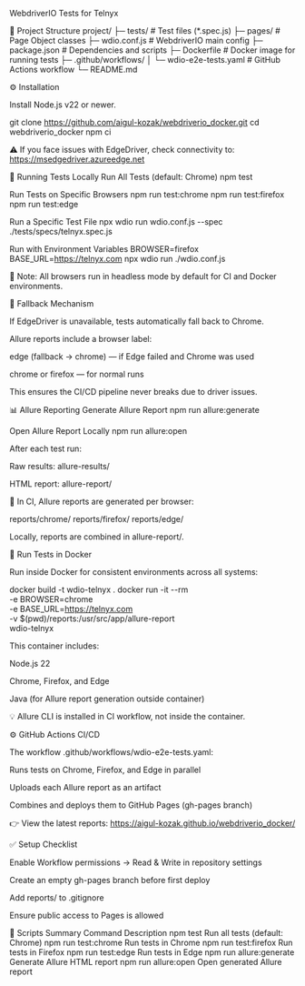 WebdriverIO Tests for Telnyx

📁 Project Structure
project/
├─ tests/ # Test files (\*.spec.js)
├─ pages/ # Page Object classes
├─ wdio.conf.js # WebdriverIO main config
├─ package.json # Dependencies and scripts
├─ Dockerfile # Docker image for running tests
├─ .github/workflows/
│ └─ wdio-e2e-tests.yaml # GitHub Actions workflow
└─ README.md

⚙️ Installation

Install Node.js v22 or newer.

git clone https://github.com/aigul-kozak/webdriverio_docker.git
cd webdriverio_docker
npm ci

⚠️ If you face issues with EdgeDriver, check connectivity to:
https://msedgedriver.azureedge.net

🚀 Running Tests Locally
Run All Tests (default: Chrome)
npm test

Run Tests on Specific Browsers
npm run test:chrome
npm run test:firefox
npm run test:edge

Run a Specific Test File
npx wdio run wdio.conf.js --spec ./tests/specs/telnyx.spec.js

Run with Environment Variables
BROWSER=firefox BASE_URL=https://telnyx.com npx wdio run ./wdio.conf.js

🧠 Note:
All browsers run in headless mode by default for CI and Docker environments.

🧭 Fallback Mechanism

If EdgeDriver is unavailable, tests automatically fall back to Chrome.

Allure reports include a browser label:

edge (fallback → chrome) — if Edge failed and Chrome was used

chrome or firefox — for normal runs

This ensures the CI/CD pipeline never breaks due to driver issues.

📊 Allure Reporting
Generate Allure Report
npm run allure:generate

Open Allure Report Locally
npm run allure:open

After each test run:

Raw results: allure-results/

HTML report: allure-report/

📁 In CI, Allure reports are generated per browser:

reports/chrome/
reports/firefox/
reports/edge/

Locally, reports are combined in allure-report/.

🐳 Run Tests in Docker

Run inside Docker for consistent environments across all systems:

docker build -t wdio-telnyx .
docker run -it --rm \
 -e BROWSER=chrome \
 -e BASE_URL=https://telnyx.com \
 -v $(pwd)/reports:/usr/src/app/allure-report \
 wdio-telnyx

This container includes:

Node.js 22

Chrome, Firefox, and Edge

Java (for Allure report generation outside container)

💡 Allure CLI is installed in CI workflow, not inside the container.

⚙️ GitHub Actions CI/CD

The workflow .github/workflows/wdio-e2e-tests.yaml:

Runs tests on Chrome, Firefox, and Edge in parallel

Uploads each Allure report as an artifact

Combines and deploys them to GitHub Pages (gh-pages branch)

👉 View the latest reports:
https://aigul-kozak.github.io/webdriverio_docker/

✅ Setup Checklist

Enable Workflow permissions → Read & Write in repository settings

Create an empty gh-pages branch before first deploy

Add reports/ to .gitignore

Ensure public access to Pages is allowed

🧩 Scripts Summary
Command Description
npm test Run all tests (default: Chrome)
npm run test:chrome Run tests in Chrome
npm run test:firefox Run tests in Firefox
npm run test:edge Run tests in Edge
npm run allure:generate Generate Allure HTML report
npm run allure:open Open generated Allure report
